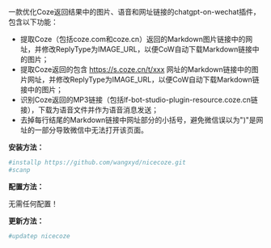一款优化Coze返回结果中的图片、语音和网址链接的chatgpt-on-wechat插件，包含以下功能：

+ 提取Coze（包括coze.com和coze.cn）返回的Markdown图片链接中的网址，并修改ReplyType为IMAGE_URL，以便CoW自动下载Markdown链接中的图片；
+ 提取Coze返回的包含 https://s.coze.cn/t/xxx 网址的Markdown链接中的图片网址，并修改ReplyType为IMAGE_URL，以便CoW自动下载Markdown链接中的图片；
+ 识别Coze返回的MP3链接（包括lf-bot-studio-plugin-resource.coze.cn链接），下载为语音文件并作为语音消息发送；
+ 去掉每行结尾的Markdown链接中网址部分的小括号，避免微信误以为")"是网址的一部分导致微信中无法打开该页面。


**安装方法：**

```sh
#installp https://github.com/wangxyd/nicecoze.git
#scanp
```

**配置方法：**

无需任何配置！

**更新方法：**
```sh
#updatep nicecoze
```